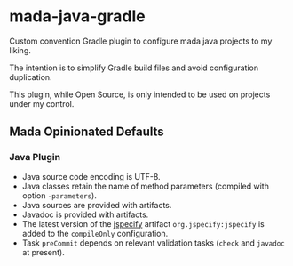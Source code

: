 # mada-java-gradle

Custom convention Gradle plugin to configure mada java projects to my liking.

The intention is to simplify Gradle build files and avoid configuration duplication.


This plugin, while Open Source, is only intended to be used on projects under my control.

## Mada Opinionated Defaults

### Java Plugin

* Java source code encoding is UTF-8.
* Java classes retain the name of method parameters (compiled with option `-parameters`).
* Java sources are provided with artifacts.
* Javadoc is provided with artifacts.
* The latest version of the [jspecify](https://jspecify.dev/) artifact `org.jspecify:jspecify` is added to the `compileOnly` configuration.
* Task `preCommit` depends on relevant validation tasks (`check` and `javadoc` at present).
